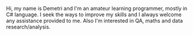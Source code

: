 Hi, my name is Demetri and I'm an amateur learning programmer, mostly in C# language. I seek the ways to improve my skills and I always welcome any assistance provided to me.
Also I'm interested in QA, maths and data research/analysis.

<!---
Crossarch77/Crossarch77 is a ✨ special ✨ repository because its `README.md` (this file) appears on your GitHub profile.
You can click the Preview link to take a look at your changes.
--->
